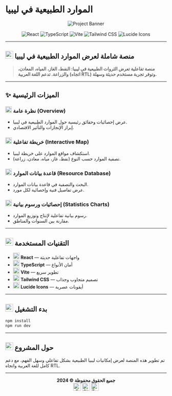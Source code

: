 # الموارد الطبيعية في ليبيا

<p align="center">
  <!-- Project Banner/Logo Placeholder -->
  <img src="https://placehold.co/600x120?text=Libya+Resources+Platform" alt="Project Banner" style="margin-bottom: 16px;"/>
  <br/>
  <img src="https://img.shields.io/badge/React-18.3.1-61DAFB?logo=react" alt="React" />
  <img src="https://img.shields.io/badge/TypeScript-5.5.3-3178C6?logo=typescript" alt="TypeScript" />
  <img src="https://img.shields.io/badge/Vite-5.4.2-646CFF?logo=vite" alt="Vite" />
  <img src="https://img.shields.io/badge/Tailwind_CSS-3.4.1-06B6D4?logo=tailwindcss" alt="Tailwind CSS" />
  <img src="https://img.shields.io/badge/Lucide_Icons-0.344.0-000000?logo=lucide" alt="Lucide Icons" />
</p>

---

## <img src="https://lucide.dev/icon/home" width="24"/> منصة شاملة لعرض الموارد الطبيعية في ليبيا

> **منصة تفاعلية تعرض الثروات الطبيعية في ليبيا: النفط، الغاز، المياه، المعادن، والزراعة. تدعم اللغة العربية (اتجاه RTL) وتوفر تجربة مستخدم حديثة وسهلة.**

---

## ✨ الميزات الرئيسية

### <img src="https://lucide.dev/icon/zap" width="20"/> نظرة عامة (Overview)
- عرض إحصائيات وحقائق رئيسية حول الموارد الطبيعية في ليبيا.
- إبراز الإنجازات والتأثير الاقتصادي.

### <img src="https://lucide.dev/icon/map-pin" width="20"/> خريطة تفاعلية (Interactive Map)
- استكشاف مواقع الموارد على خريطة ليبيا.
- تصفية الموارد حسب النوع (نفط، غاز، مياه، معادن، زراعة).

### <img src="https://lucide.dev/icon/database" width="20"/> قاعدة بيانات الموارد (Resource Database)
- البحث والتصفية في قاعدة بيانات الموارد.
- عرض تفاصيل فنية وإحصائية لكل مورد.

### <img src="https://lucide.dev/icon/bar-chart-3" width="20"/> إحصائيات ورسوم بيانية (Statistics Charts)
- رسوم بيانية تفاعلية لإنتاج وتوزيع الموارد.
- مقارنة بين السنوات والمناطق.

---

## <img src="https://lucide.dev/icon/rocket" width="24"/> التقنيات المستخدمة

- <img src="https://img.shields.io/badge/React-18.3.1-61DAFB?logo=react" height="20"/> **React** — واجهات تفاعلية حديثة
- <img src="https://img.shields.io/badge/TypeScript-5.5.3-3178C6?logo=typescript" height="20"/> **TypeScript** — أمان الأنواع
- <img src="https://img.shields.io/badge/Vite-5.4.2-646CFF?logo=vite" height="20"/> **Vite** — تطوير سريع
- <img src="https://img.shields.io/badge/Tailwind_CSS-3.4.1-06B6D4?logo=tailwindcss" height="20"/> **Tailwind CSS** — تصميم متجاوب وجذاب
- <img src="https://img.shields.io/badge/Lucide_Icons-0.344.0-000000?logo=lucide" height="20"/> **Lucide Icons** — أيقونات عصرية

---

## <img src="https://lucide.dev/icon/package" width="24"/> بدء التشغيل

```bash
npm install
npm run dev
```

---

## <img src="https://lucide.dev/icon/info" width="24"/> حول المشروع

تم تطوير هذه المنصة لعرض إمكانيات ليبيا الطبيعية بشكل تفاعلي وسهل الفهم، مع دعم كامل للغة العربية واتجاه RTL.

---

<p align="center">
  <b>جميع الحقوق محفوظة &copy; 2024</b>
  <br/>
  <!-- Social/Contact Icons -->
  <a href="mailto:info@example.com" title="Email"><img src="https://img.shields.io/badge/Email-Contact-0078D4?logo=gmail" alt="Email" height="24"/></a>
  <a href="https://github.com/yourusername" title="GitHub"><img src="https://img.shields.io/badge/GitHub-Repo-181717?logo=github" alt="GitHub" height="24"/></a>
  <a href="https://twitter.com/yourusername" title="Twitter"><img src="https://img.shields.io/badge/Twitter-Follow-1DA1F2?logo=twitter" alt="Twitter" height="24"/></a>
</p> 